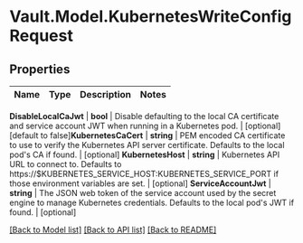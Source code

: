 # Vault.Model.KubernetesWriteConfigRequest

## Properties

Name | Type | Description | Notes
------------ | ------------- | ------------- | -------------

**DisableLocalCaJwt** | **bool** | Disable defaulting to the local CA certificate and service account JWT when running in a Kubernetes pod. | [optional] [default to false]**KubernetesCaCert** | **string** | PEM encoded CA certificate to use to verify the Kubernetes API server certificate. Defaults to the local pod&#x27;s CA if found. | [optional] **KubernetesHost** | **string** | Kubernetes API URL to connect to. Defaults to https://$KUBERNETES_SERVICE_HOST:KUBERNETES_SERVICE_PORT if those environment variables are set. | [optional] **ServiceAccountJwt** | **string** | The JSON web token of the service account used by the secret engine to manage Kubernetes credentials. Defaults to the local pod&#x27;s JWT if found. | [optional] 

[[Back to Model list]](../README.md#documentation-for-models) [[Back to API list]](../README.md#documentation-for-api-endpoints) [[Back to README]](../README.md)

